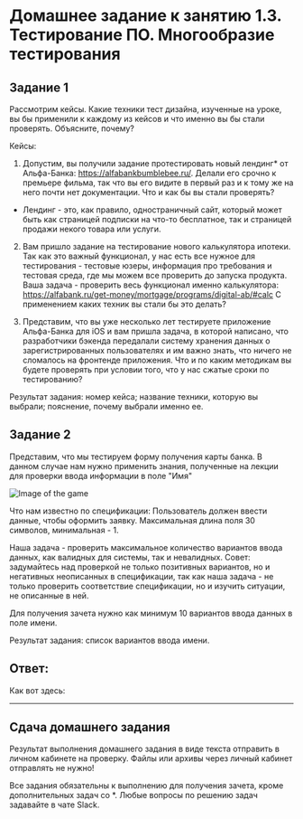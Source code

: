
# Домашнее задание к занятию 1.3. Тестирование ПО. Многообразие тестирования
## Задание 1

Рассмотрим кейсы. Какие техники тест дизайна, изученные на уроке, вы бы применили к каждому из кейсов и что именно вы бы стали проверять. Объясните, почему?

Кейсы:

1. Допустим, вы получили задание протестировать новый лендинг* от Альфа-Банка: https://alfabankbumblebee.ru/. 
Делали его срочно к премьере фильма, так что вы его видите в первый раз и к тому же на него почти нет документации. Что и как бы вы стали проверять? 
* Лендинг - это, как правило, одностраничный сайт, который может быть как страницей подписки на что-то бесплатное, так и страницей продажи некого товара или услуги.

2. Вам пришло задание на тестирование нового калькулятора ипотеки. Так как это важный функционал, у нас есть все нужное для тестирования - тестовые юзеры, информация про требования и тестовая среда, где мы можем все проверить до запуска продукта. Ваша задача - проверить весь функционал именно калькулятора: https://alfabank.ru/get-money/mortgage/programs/digital-ab/#calc
С применением каких техник вы стали бы это делать?

3. Представим, что вы уже несколько лет тестируете приложение Альфа-Банка для iOS и вам пришла задача, в которой написано, что разработчики бэкенда передалали систему хранения данных о зарегистрированных пользователях и им важно знать, что ничего не сломалось на фронтенде приложения. Что и по каким методикам вы будете проверять при условии того, что у нас сжатые сроки по тестированию?

Результат задания: номер кейса; название техники, которую вы выбрали; пояснение, почему выбрали именно ее.

## Задание 2 

Представим, что мы тестируем форму получения карты банка. В данном случае нам нужно применить знания, полученные на лекции для проверки ввода информации в поле "Имя"

![Image of the game](https://github.com/netology-code/iqa-homeworks/blob/master/1.3/img/%D0%91%D0%B5%D0%B7%20%D0%BD%D0%B0%D0%B7%D0%B2%D0%B0%D0%BD%D0%B8%D1%8F.png)

Что нам известно по спецификации:
Пользователь должен ввести данные, чтобы оформить заявку. Максимальная длина поля 30 символов, минимальная - 1.

Наша задача - проверить максимальное количество вариантов ввода данных, как валидных для системы, так и невалидных. Совет: задумайтесь над проверкой не только позитивных вариантов, но и негативных неописанных в спецификации, так как наша задача - не только проверить соответствие спецификации, но и изучить ситуации, не описанные в ней.

Для получения зачета нужно как минимум 10 вариантов ввода данных в поле имени.

Результат задания: список вариантов ввода имени.

## Ответ: 

Как вот здесь:


 -----

## Сдача домашнего задания

Результат выполнения домашнего задания в виде текста отправить в личном кабинете на проверку. Файлы или архивы через личный кабинет отправлять не нужно!

Все задания обязательны к выполнению для получения зачета, кроме дополнительных задач со *. Любые вопросы по решению задач задавайте в чате Slack.

